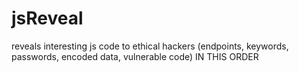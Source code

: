 # jsReveal
reveals interesting js code to ethical hackers (endpoints, keywords, passwords, encoded data, vulnerable code) IN THIS ORDER
